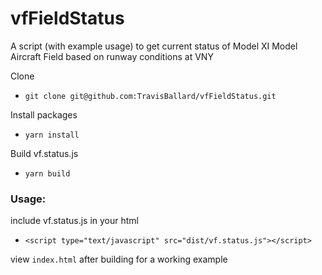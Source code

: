 # vfFieldStatus
A script (with example usage) to get current status of Model XI Model Aircraft Field based on runway conditions at VNY

 Clone

- `git clone git@github.com:TravisBallard/vfFieldStatus.git`

Install packages
- `yarn install`

Build vf.status.js
- `yarn build`


### Usage:
  include vf.status.js in your html
  - `<script type="text/javascript" src="dist/vf.status.js"></script>`
  
  view `index.html` after building for a working example
 

  


